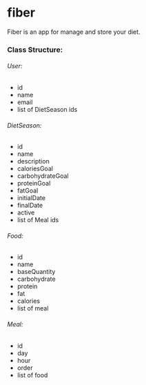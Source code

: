 # fiber

Fiber is an app for manage and store your diet.

### Class Structure:

###### User:
* id
* name
* email
* list of DietSeason ids

###### DietSeason:
* id
* name
* description
* caloriesGoal
* carbohydrateGoal
* proteinGoal
* fatGoal
* initialDate
* finalDate
* active
* list of Meal ids

###### Food:
* id
* name
* baseQuantity
* carbohydrate
* protein
* fat
* calories
* list of meal

###### Meal:
* id
* day
* hour
* order
* list of food

